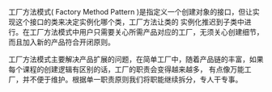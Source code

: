 工厂方法模式( Factory Method Pattern )是指定义一个创建对象的接口，但让实现这个接口的类来决定实例化哪个类，工厂方法让类的
实例化推迟到子类中进行。在工厂方法模式中用户只需要关心所需产品对应的工厂，无须关心创建细节，而且加入新的产品符合开闭原则。

工厂方法模式主要解决产品扩展的问题，在简单工厂中，随着产品链的丰富，如果每个课程的创建逻辑有区别的话，工厂的职责会变得越来越多，
有点像万能工厂，并不便于维护。根据单一职责原则我们将职能继续拆分，专人干专事。